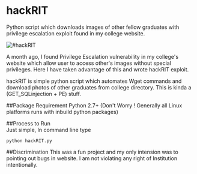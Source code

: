 # hackRIT
Python script which downloads images of other fellow graduates with privilege escalation exploit found in my college website.

![#hackRIT](http://i.imgur.com/2TIO7EM.png)

A month ago, I found Privilege Escalation vulnerability in my college's website which allow user to access other's images without special privileges. Here I have taken advantage of this and wrote hackRIT exploit. 

hackRIT is simple python script which automates Wget commands and download photos of other graduates from college directory. This is kinda a (GET_SQLinjection + PE) stuff. 

##Package Requirement 
Python 2.7+ 
(Don't Worry ! Generally all Linux platforms runs with inbuild python packages)

##Process to Run  
Just simple,
In command line type
```
python hackRIT.py
```
##Discrimination 
This was a fun project and my only intension was to pointing out bugs in website. I am not violating any right of Institution intentionally.
